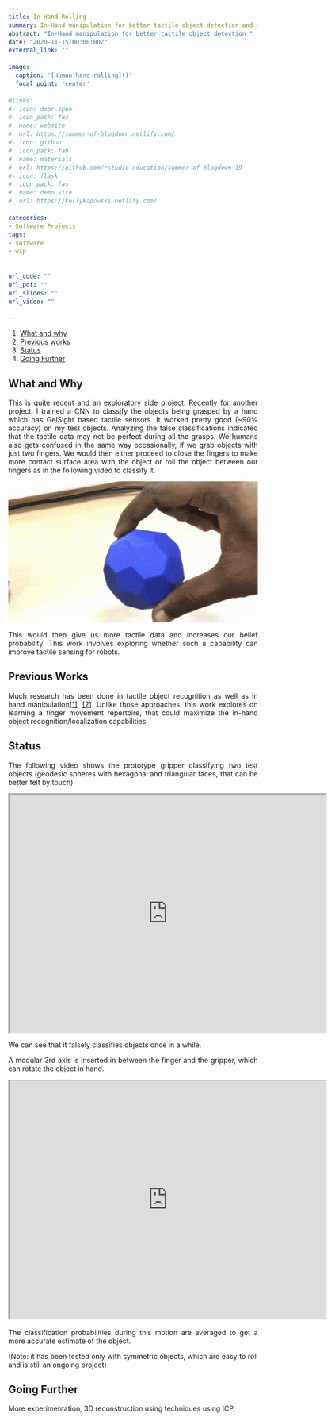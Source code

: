 ```yaml
---
title: In-Hand Rolling
summary: In-Hand manipulation for better tactile object detection and shape reconstruction.
abstract: "In-Hand manipulation for better tactile object detection "
date: "2020-11-15T00:00:00Z"
external_link: ""

image:
  caption: '[Human hand rolling]()'
  focal_point: 'center'

#links:
#- icon: door-open
#  icon_pack: fas
#  name: website
#  url: https://summer-of-blogdown.netlify.com/
#- icon: github
#  icon_pack: fab
#  name: materials
#  url: https://github.com/rstudio-education/summer-of-blogdown-19
#- icon: flask
#  icon_pack: fas
#  name: demo site
#  url: https://kellykapowski.netlify.com/

categories:
- Software Projects
tags:
- software 
- wip


url_code: ""
url_pdf: ""
url_slides: ""
url_video: ""

---
```

<DIV align="justify">

1. [What and why](#what-and-why)
2. [Previous works](#previous-works)
4. [Status](#status)
5. [Going Further](#going-further)


## What and Why

This is quite recent and an exploratory side project. Recently for another project, I trained a CNN to classify the objects being grasped by a hand which has GelSight based tactile sensors. It worked pretty good (~90% accuracy) on my test objects. Analyzing the false classifications indicated that the tactile data may not be perfect during all the grasps. We humans also gets confused in the same way occasionally, if we grab objects with just two fingers. We would then either proceed to close the fingers to make more contact surface area with the object or roll the object between our fingers as in the following video to classify it. 

![](handroll.gif)

This would then give us more tactile data and increases our belief probability. This work involves exploring whether such a capability can improve tactile sensing for robots. 

## Previous Works

 Much research has been done in tactile object recognition as well as in hand manipulation[[1]](https://core.ac.uk/download/pdf/77000058.pdf), [[2]](https://ieeexplore.ieee.org/document/7363508). Unlike those approaches. this work explores on learning a finger movement repertoire, that could maximize the in-hand object recognition/localization capabilities. 

## Status

The following video shows the prototype gripper classifying two test objects (geodesic spheres with hexagonal and triangular faces, that can be better felt by touch)

<iframe src="https://drive.google.com/file/d/1bOfoukle06T8DrrSyyc8ingNUB5qe8He/preview" width="640" height="480" align ="center" ></iframe>

We can see that it falsely classifies objects once in a while. 




A modular 3rd axis is inserted in between the finger and the gripper, which can rotate the object in hand. 

<iframe src="https://drive.google.com/file/d/1L_x2ZVm-HVFxSDLjEirT3ZcQ40vBXKNi/preview" width="640" height="480"></iframe>

The classification probabilities during this motion are averaged to get a more accurate estimate of the object.


(Note: it has been tested only with symmetric objects, which are easy to roll and is still an ongoing project)




## Going Further

More experimentation, 3D reconstruction using techniques using ICP.

</DIV>




